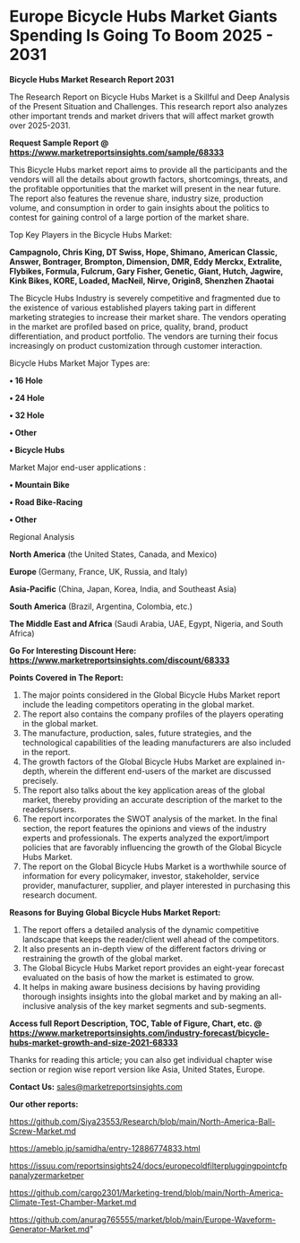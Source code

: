  # Europe Bicycle Hubs Market Giants Spending Is Going To Boom 2025 - 2031

<strong>Bicycle Hubs Market Research Report 2031</strong>

The Research Report on Bicycle Hubs Market is a Skillful and Deep Analysis of the Present Situation and Challenges. This research report also analyzes other important trends and market drivers that will affect market growth over 2025-2031.

<strong>Request Sample Report @ <a href=https://www.marketreportsinsights.com/sample/68333>https://www.marketreportsinsights.com/sample/68333</a></strong>

This Bicycle Hubs market report aims to provide all the participants and the vendors will all the details about growth factors, shortcomings, threats, and the profitable opportunities that the market will present in the near future. The report also features the revenue share, industry size, production volume, and consumption in order to gain insights about the politics to contest for gaining control of a large portion of the market share.

Top Key Players in the Bicycle Hubs Market:

<strong>Campagnolo, Chris King, DT Swiss, Hope, Shimano, American Classic, Answer, Bontrager, Brompton, Dimension, DMR, Eddy Merckx, Extralite, Flybikes, Formula, Fulcrum, Gary Fisher, Genetic, Giant, Hutch, Jagwire, Kink Bikes, KORE, Loaded, MacNeil, Nirve, Origin8, Shenzhen Zhaotai</strong>

The Bicycle Hubs Industry is severely competitive and fragmented due to the existence of various established players taking part in different marketing strategies to increase their market share. The vendors operating in the market are profiled based on price, quality, brand, product differentiation, and product portfolio. The vendors are turning their focus increasingly on product customization through customer interaction.

Bicycle Hubs Market Major Types are:

<strong>• 16 Hole

• 24 Hole

• 32 Hole

• Other

• Bicycle Hubs</strong>

Market Major end-user applications :

<strong>• Mountain Bike

• Road Bike-Racing

• Other</strong>

Regional Analysis

</u><strong><b>North America</b></strong> (the United States, Canada, and Mexico)

<strong><b>Europe </b></strong>(Germany, France, UK, Russia, and Italy)

<strong><b>Asia-Pacific</b></strong> (China, Japan, Korea, India, and Southeast Asia)

<strong><b>South America</b></strong> (Brazil, Argentina, Colombia, etc.)

<strong><b>The Middle East and Africa</b></strong> (Saudi Arabia, UAE, Egypt, Nigeria, and South Africa)

<strong>Go For Interesting Discount Here: <a href=https://www.marketreportsinsights.com/discount/68333>https://www.marketreportsinsights.com/discount/68333</a></strong>

<strong>Points Covered in The Report:</strong>
<ol>
  <li>The major points considered in the Global Bicycle Hubs Market report include the leading competitors operating in the global market.</li>
  <li>The report also contains the company profiles of the players operating in the global market.</li>
  <li>The manufacture, production, sales, future strategies, and the technological capabilities of the leading manufacturers are also included in the report.</li>
  <li>The growth factors of the Global Bicycle Hubs Market are explained in-depth, wherein the different end-users of the market are discussed precisely.</li>
  <li>The report also talks about the key application areas of the global market, thereby providing an accurate description of the market to the readers/users.</li>
  <li>The report incorporates the SWOT analysis of the market. In the final section, the report features the opinions and views of the industry experts and professionals. The experts analyzed the export/import policies that are favorably influencing the growth of the Global Bicycle Hubs Market.</li>
  <li>The report on the Global Bicycle Hubs Market is a worthwhile source of information for every policymaker, investor, stakeholder, service provider, manufacturer, supplier, and player interested in purchasing this research document.</li>
</ol>
<strong>Reasons for Buying Global Bicycle Hubs Market Report:</strong>

<ol>
  <li>The report offers a detailed analysis of the dynamic competitive landscape that keeps the reader/client well ahead of the competitors.</li>
  <li>It also presents an in-depth view of the different factors driving or restraining the growth of the global market.</li>
  <li>The Global Bicycle Hubs Market report provides an eight-year forecast evaluated on the basis of how the market is estimated to grow.</li>
  <li>It helps in making aware business decisions by having providing thorough insights insights into the global market and by making an all-inclusive analysis of the key market segments and sub-segments.</li>
</ol>
<strong>Access full Report Description, TOC, Table of Figure, Chart, etc. @ <a href=https://www.marketreportsinsights.com/industry-forecast/bicycle-hubs-market-growth-and-size-2021-68333>https://www.marketreportsinsights.com/industry-forecast/bicycle-hubs-market-growth-and-size-2021-68333</a></strong>


Thanks for reading this article; you can also get individual chapter wise section or region wise report version like Asia, United States, Europe.

<strong>Contact Us:</strong>
sales@marketreportsinsights.com

<strong>Our other reports:</strong>

<a href=https://github.com/Siya23553/Research/blob/main/North-America-Ball-Screw-Market.md>https://github.com/Siya23553/Research/blob/main/North-America-Ball-Screw-Market.md</a>

<a href=https://ameblo.jp/samidha/entry-12886774833.html>https://ameblo.jp/samidha/entry-12886774833.html</a>

<a href=https://issuu.com/reportsinsights24/docs/europecoldfilterpluggingpointcfppanalyzermarketper>https://issuu.com/reportsinsights24/docs/europecoldfilterpluggingpointcfppanalyzermarketper</a>

<a href=https://github.com/cargo2301/Marketing-trend/blob/main/North-America-Climate-Test-Chamber-Market.md>https://github.com/cargo2301/Marketing-trend/blob/main/North-America-Climate-Test-Chamber-Market.md</a>

<a href=https://github.com/anurag765555/market/blob/main/Europe-Waveform-Generator-Market.md>https://github.com/anurag765555/market/blob/main/Europe-Waveform-Generator-Market.md</a>"
